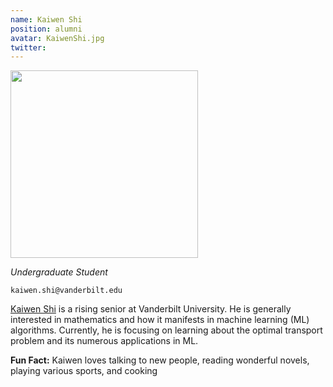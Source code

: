 ```yaml
---
name: Kaiwen Shi
position: alumni
avatar: KaiwenShi.jpg
twitter:
---
```


<img width="300" src="{{site.baseurl}}/images/people/{{page.avatar}}" data-action="zoom">

_Undergraduate Student_<br>

<i class="fa fa-envelope-o"></i> `kaiwen.shi@vanderbilt.edu`

[Kaiwen Shi](https://kwfredshi.github.io/) is a rising senior at Vanderbilt University. He is generally interested in mathematics and how it manifests in machine learning (ML) algorithms. Currently, he is focusing on learning about the optimal transport problem and its numerous applications in ML.

**Fun Fact:** Kaiwen loves talking to new people, reading wonderful novels, playing various sports, and cooking
